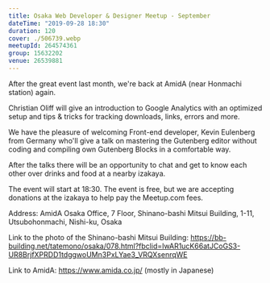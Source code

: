 ```yaml
---
title: Osaka Web Developer & Designer Meetup - September
dateTime: "2019-09-28 18:30"
duration: 120
cover: ./506739.webp
meetupId: 264574361
group: 15632202
venue: 26539881
---
```


After the great event last month, we're back at AmidA (near Honmachi station) again.

Christian Oliff will give an introduction to Google Analytics with an optimized setup and tips & tricks for tracking downloads, links, errors and more.

We have the pleasure of welcoming Front-end developer, Kevin Eulenberg from Germany who'll give a talk on mastering the Gutenberg editor without coding and compiling own Gutenberg Blocks in a comfortable way.

After the talks there will be an opportunity to chat and get to know each other over drinks and food at a nearby izakaya.

The event will start at 18:30. The event is free, but we are accepting donations at the izakaya to help pay the Meetup.com fees.

Address: AmidA Osaka Office, 7 Floor, Shinano-bashi Mitsui Building, 1-11, Utsubohonmachi, Nishi-ku, Osaka

Link to the photo of the Shinano-bashi Mitsui Building: https://bb-building.net/tatemono/osaka/078.html?fbclid=IwAR1ucK66atJCoGS3-UR8BrjfXPRDD1tdggwoUMn3PxLYae3_VRQXsenrqWE

Link to AmidA: https://www.amida.co.jp/ (mostly in Japanese)
